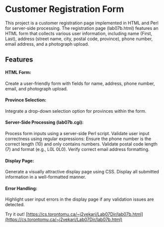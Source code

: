 # Customer Registration Form
This project is a customer registration page implemented in HTML and Perl for server-side processing. The registration page (lab07b.html) features an HTML form that collects various user information, including name (First, Last), address (street name, city, postal code, province), phone number, email address, and a photograph upload.

## Features
#### HTML Form: 
Create a user-friendly form with fields for name, address, phone number, email, and photograph upload.

#### Province Selection: 
Integrate a drop-down selection option for provinces within the form.

#### Server-Side Processing (lab07b.cgi):
Process form inputs using a server-side Perl script.
Validate user input correctness using regular expressions:
Ensure the phone number is the correct length (10) and only contains numbers.
Validate postal code length (7) and format (e.g., L0L 0L0).
Verify correct email address formatting.

#### Display Page:
Generate a visually attractive display page using CSS.
Display all submitted information in a well-formatted manner.

#### Error Handling:
Highlight user input errors in the display page if any validation issues are detected.

Try it out!
[https://cs.torontomu.ca/~j2vekari/Lab07Dir/lab07b.html](https://cs.torontomu.ca/~j2vekari/Lab07Dir/lab07b.html)
